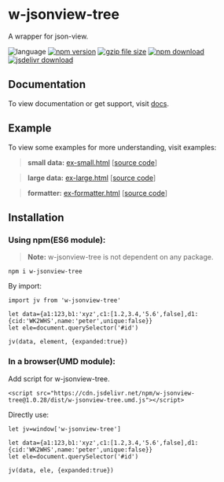 # w-jsonview-tree
A wrapper for json-view.

![language](https://img.shields.io/badge/language-JavaScript-orange.svg) 
[![npm version](http://img.shields.io/npm/v/w-jsonview-tree.svg?style=flat)](https://npmjs.org/package/w-jsonview-tree) 
[![gzip file size](http://img.badgesize.io/yuda-lyu/w-jsonview-tree/master/dist/w-jsonview-tree.umd.js.svg?compression=gzip)](https://github.com/yuda-lyu/w-jsonview-tree)
[![npm download](https://img.shields.io/npm/dt/w-jsonview-tree.svg)](https://npmjs.org/package/w-jsonview-tree) 
[![jsdelivr download](https://img.shields.io/jsdelivr/npm/hm/w-jsonview-tree.svg)](https://www.jsdelivr.com/package/npm/w-jsonview-tree)

## Documentation
To view documentation or get support, visit [docs](https://yuda-lyu.github.io/w-jsonview-tree/global.html).

## Example
To view some examples for more understanding, visit examples:
> **small data:** [ex-small.html](https://yuda-lyu.github.io/w-jsonview-tree/examples/ex-small.html) [[source code](https://github.com/yuda-lyu/w-jsonview-tree/blob/master/docs/examples/ex-small.html)]

> **large data:** [ex-large.html](https://yuda-lyu.github.io/w-jsonview-tree/examples/ex-large.html) [[source code](https://github.com/yuda-lyu/w-jsonview-tree/blob/master/docs/examples/ex-large.html)]

> **formatter:** [ex-formatter.html](https://yuda-lyu.github.io/w-jsonview-tree/examples/ex-formatter.html) [[source code](https://github.com/yuda-lyu/w-jsonview-tree/blob/master/docs/examples/ex-formatter.html)]

## Installation
### Using npm(ES6 module):
> **Note:** w-jsonview-tree is not dependent on any package.
```alias
npm i w-jsonview-tree
```
By import:
```alias
import jv from 'w-jsonview-tree'

let data={a1:123,b1:'xyz',c1:[1.2,3.4,'5.6',false],d1:{cid:'WK2WHS',name:'peter',unique:false}}
let ele=document.querySelector('#id')

jv(data, element, {expanded:true})
```

### In a browser(UMD module):
Add script for w-jsonview-tree.
```alias
<script src="https://cdn.jsdelivr.net/npm/w-jsonview-tree@1.0.28/dist/w-jsonview-tree.umd.js"></script>
```
Directly use:
```alias
let jv=window['w-jsonview-tree']

let data={a1:123,b1:'xyz',c1:[1.2,3.4,'5.6',false],d1:{cid:'WK2WHS',name:'peter',unique:false}}
let ele=document.querySelector('#id')

jv(data, ele, {expanded:true})
```
